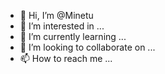 - 👋 Hi, I’m @Minetu
- 👀 I’m interested in ...
- 🌱 I’m currently learning ...
- 💞️ I’m looking to collaborate on ...
- 📫 How to reach me ...

<!---
Minetu/Minetu is a ✨ special ✨ repository because its `README.md` (this file) appears on your GitHub profile.
You can click the Preview link to take a look at your changes.
--->
